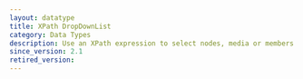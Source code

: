 ```yaml
---
layout: datatype
title: XPath DropDownList
category: Data Types
description: Use an XPath expression to select nodes, media or members to use as DropDownList options.
since_version: 2.1
retired_version: 
---
```

